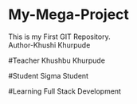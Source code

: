# My-Mega-Project
This is my First GIT Repository.
<br>
Author-Khushi Khurpude

#Teacher
Khushbu Khurpude

#Student
Sigma Student

#Learning
Full Stack Development


